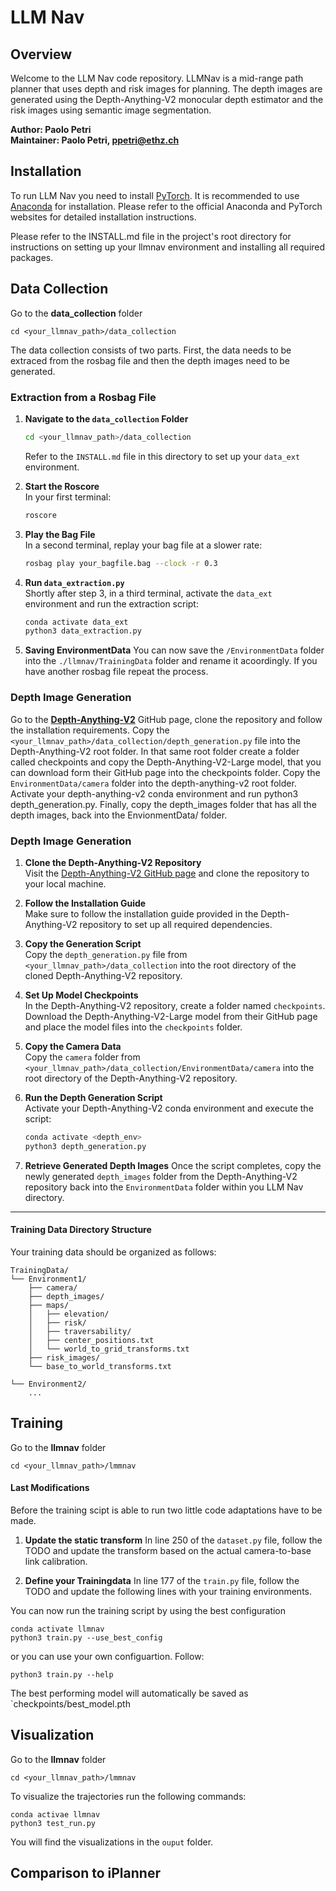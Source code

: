 # LLM Nav

## Overview
Welcome to the LLM Nav code repository. LLMNav is a mid-range path planner that uses depth and risk images for planning. The depth images are generated using the Depth-Anything-V2 monocular depth estimator and the risk images using semantic image segmentation.

**Author: Paolo Petri<br />
Maintainer: Paolo Petri, ppetri@ethz.ch**

## Installation
To run LLM Nav you need to install [PyTorch](https://pytorch.org/). It is recommended to use [Anaconda](https://docs.anaconda.com/anaconda/install/index.html) for installation. Please refer to the official Anaconda and PyTorch websites for detailed installation instructions.

Please refer to the INSTALL.md file in the project's root directory for instructions on setting up your llmnav environment and installing all required packages.

## Data Collection
Go to the **data_collection** folder

    cd <your_llmnav_path>/data_collection

The data collection consists of two parts. First, the data needs to be extraced from the rosbag file and then the depth images need to be generated.

### Extraction from a Rosbag File

1. **Navigate to the `data_collection` Folder**  
   ```bash
   cd <your_llmnav_path>/data_collection
   ```
   Refer to the `INSTALL.md` file in this directory to set up your `data_ext` environment.

2. **Start the Roscore**  
   In your first terminal:
   ```bash
   roscore
   ```

3. **Play the Bag File**  
   In a second terminal, replay your bag file at a slower rate:
   ```bash
   rosbag play your_bagfile.bag --clock -r 0.3
   ```

4. **Run `data_extraction.py`**  
   Shortly after step 3, in a third terminal, activate the `data_ext` environment and run the extraction script:
   ```bash
   conda activate data_ext
   python3 data_extraction.py
   ```

5. **Saving EnvironmentData**
    You can now save the `/EnvironmentData` folder into the `./llmnav/TrainingData` folder and rename it acoordingly. If you have another rosbag
    file repeat the process.

### Depth Image Generation

Go to the [**Depth-Anything-V2**](https://github.com/DepthAnything/Depth-Anything-V2) GitHub page, clone the repository and follow the installation requirements. Copy the `<your_llmnav_path>/data_collection/depth_generation.py` file into the Depth-Anything-V2 root folder. In that same root folder create a folder called checkpoints and copy the Depth-Anything-V2-Large model, that you can download form their GitHub page into the checkpoints folder.
Copy the `EnvironmentData/camera` folder into the depth-anything-v2 root folder. Activate your depth-anything-v2 conda environment and run python3 depth_generation.py. Finally, copy the depth_images folder that has all the depth images, back into the EnvionmentData/ folder.

### Depth Image Generation

1. **Clone the Depth-Anything-V2 Repository**  
   Visit the [Depth-Anything-V2 GitHub page](https://github.com/DepthAnything/Depth-Anything-V2) and clone the repository to your local machine.

2. **Follow the Installation Guide**  
   Make sure to follow the installation guide provided in the Depth-Anything-V2 repository to set up all required dependencies.

3. **Copy the Generation Script**  
   Copy the `depth_generation.py` file from `<your_llmnav_path>/data_collection` into the root directory of the cloned Depth-Anything-V2 repository.

4. **Set Up Model Checkpoints**  
   In the Depth-Anything-V2 repository, create a folder named `checkpoints`.  
   Download the Depth-Anything-V2-Large model from their GitHub page and place the model files into the `checkpoints` folder.

5. **Copy the Camera Data**  
   Copy the `camera` folder from `<your_llmnav_path>/data_collection/EnvironmentData/camera` into the root directory of the Depth-Anything-V2 repository.

6. **Run the Depth Generation Script**  
   Activate your Depth-Anything-V2 conda environment and execute the script:
   ```bash
   conda activate <depth_env>
   python3 depth_generation.py

7. **Retrieve Generated Depth Images**
   Once the script completes, copy the newly generated `depth_images` folder from the Depth-Anything-V2 repository back into the `EnvironmentData` folder within you LLM Nav directory.

---

#### Training Data Directory Structure

Your training data should be organized as follows:

```
TrainingData/
└── Environment1/
    ├── camera/
    ├── depth_images/
    ├── maps/
    │   ├── elevation/
    │   ├── risk/
    │   ├── traversability/
    │   ├── center_positions.txt
    │   └── world_to_grid_transforms.txt
    ├── risk_images/
    └── base_to_world_transforms.txt

└── Environment2/
    ...
```

## Training
Go to the **llmnav** folder

    cd <your_llmnav_path>/lmmnav
#### Last Modifications
Before the training scipt is able to run two little code adaptations have to be made.

1.  **Update the static transform**
    In line 250 of the `dataset.py` file, follow the TODO and update the transform based on the actual camera-to-base link calibration.

2.  **Define your Trainingdata**
    In line 177 of the `train.py` file, follow the TODO and update the following lines with your training environments.

You can now run the training script by using the best configuration

```
conda activate llmnav
python3 train.py --use_best_config
```

or you can use your own configuartion. Follow:

```
python3 train.py --help
```
The best performing model will automatically be saved as `checkpoints/best_model.pth

## Visualization
Go to the **llmnav** folder

    cd <your_llmnav_path>/lmmnav

To visualize the trajectories run the following commands:

```
conda activae llmnav
python3 test_run.py
```

You will find the visualizations in the `ouput` folder.

## Comparison to iPlanner
